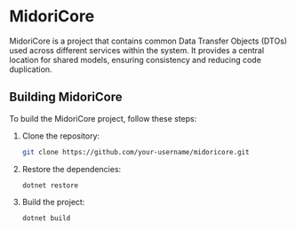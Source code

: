 # MidoriCore

MidoriCore is a project that contains common Data Transfer Objects (DTOs) used across different services within the system. It provides a central location for shared models, ensuring consistency and reducing code duplication.

## Building MidoriCore

To build the MidoriCore project, follow these steps:

1. Clone the repository:
   ```bash
   git clone https://github.com/your-username/midoricore.git
2. Restore the dependencies:

       dotnet restore
3.  Build the project:

        dotnet build
